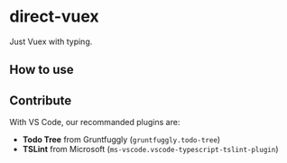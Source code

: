 # direct-vuex

Just Vuex with typing.

## How to use

## Contribute

With VS Code, our recommanded plugins are:

- **Todo Tree** from Gruntfuggly (`gruntfuggly.todo-tree`)
- **TSLint** from Microsoft (`ms-vscode.vscode-typescript-tslint-plugin`)
